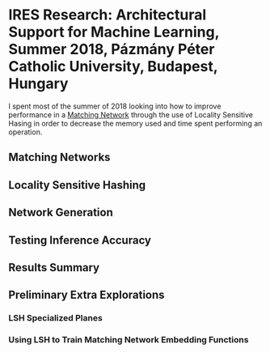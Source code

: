 # IRES Research: Architectural Support for Machine Learning, Summer 2018, Pázmány Péter Catholic University, Budapest, Hungary

I spent most of the summer of 2018 looking into how to improve performance in a [Matching Network](https://arxiv.org/abs/1606.04080) through the use of Locality Sensitive Hasing in order to decrease the memory used and time spent performing an operation.

## Matching Networks


## Locality Sensitive Hashing


## Network Generation


## Testing Inference Accuracy


## Results Summary


## Preliminary Extra Explorations

### LSH Specialized Planes


### Using LSH to Train Matching Network Embedding Functions
